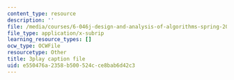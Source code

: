 ```yaml
---
content_type: resource
description: ''
file: /media/courses/6-046j-design-and-analysis-of-algorithms-spring-2015/e550476a2358b500524cce8bab6d42c3_3MpzavN3Mco.srt
file_type: application/x-subrip
learning_resource_types: []
ocw_type: OCWFile
resourcetype: Other
title: 3play caption file
uid: e550476a-2358-b500-524c-ce8bab6d42c3
---
```

